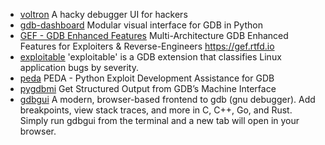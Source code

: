 * [voltron](https://github.com/snare/voltron)  A hacky debugger UI for hackers
* [gdb-dashboard](https://github.com/cyrus-and/gdb-dashboard)  Modular visual interface for GDB in Python
* [GEF - GDB Enhanced Features](https://github.com/hugsy/gef) Multi-Architecture GDB Enhanced Features for Exploiters & Reverse-Engineers https://gef.rtfd.io
* [exploitable](https://github.com/jfoote/exploitable)  'exploitable' is a GDB extension that classifies Linux application bugs by severity.
* [peda](https://github.com/longld/peda) PEDA - Python Exploit Development Assistance for GDB
* [pygdbmi](http://grassfedcode.com/pygdbmi/)  Get Structured Output from GDB’s Machine Interface
* [gdbgui](https://github.com/cs01/gdbgui)  A modern, browser-based frontend to gdb (gnu debugger). Add breakpoints, view stack traces, and more in C, C++, Go, and Rust. Simply run gdbgui from the terminal and a new tab will open in your browser.
